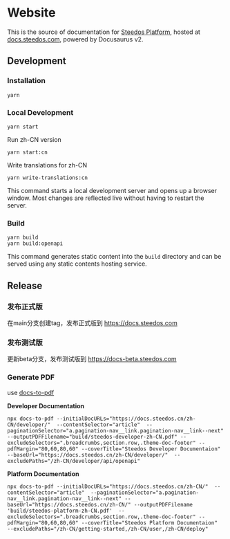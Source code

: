 # Website

This is the source of documentation for [Steedos Platform](https://steedos.com), hosted at [docs.steedos.com](https://docs.steedos.com), powered by Docusaurus v2.

## Development

### Installation

```shell
yarn
```

### Local Development

```shell
yarn start
```

Run zh-CN version

```shell
yarn start:cn
```

Write translations for zh-CN

```shell
yarn write-translations:cn
```

This command starts a local development server and opens up a browser window. Most changes are reflected live without having to restart the server.

### Build

```shell
yarn build
yarn build:openapi
```

This command generates static content into the `build` directory and can be served using any static contents hosting service.

## Release

### 发布正式版

在main分支创建tag，发布正式版到 https://docs.steedos.com

### 发布测试版

更新beta分支，发布测试版到 https://docs-beta.steedos.com

### Generate PDF

use [docs-to-pdf](https://github.com/jean-humann/docs-to-pdf)

**Developer Documentation**

```shell
npx docs-to-pdf --initialDocURLs="https://docs.steedos.cn/zh-CN/developer/"  --contentSelector="article"  --paginationSelector="a.pagination-nav__link.pagination-nav__link--next" --outputPDFFilename="build/steedos-developer-zh-CN.pdf" --excludeSelectors=".breadcrumbs,section.row,.theme-doc-footer" --pdfMargin="80,60,80,60" --coverTitle="Steedos Developer Documentaion"  --baseUrl="https://docs.steedos.cn/zh-CN/developer/"  --excludePaths="/zh-CN/developer/api/openapi"
```


**Platform Documentation**

```shell
npx docs-to-pdf --initialDocURLs="https://docs.steedos.cn/zh-CN/"  --contentSelector="article"  --paginationSelector="a.pagination-nav__link.pagination-nav__link--next" --baseUrl="https://docs.steedos.cn/zh-CN/" --outputPDFFilename	'build/steedos-platform-zh-CN.pdf'  --excludeSelectors=".breadcrumbs,section.row,.theme-doc-footer" --pdfMargin="80,60,80,60" --coverTitle="Steedos Platform Documentaion"   --excludePaths="/zh-CN/getting-started,/zh-CN/user,/zh-CN/deploy"
```